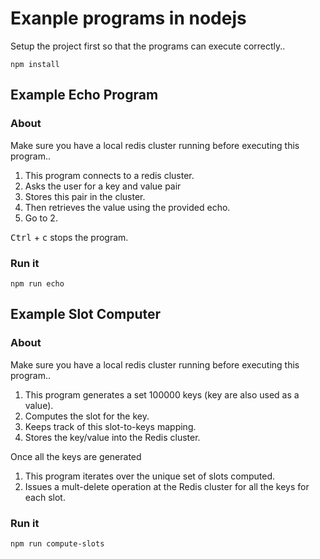 # Exanple programs in nodejs

Setup the project first so that the programs can execute correctly..

```console
npm install
```

## Example Echo Program

###  About

Make sure you have a local redis cluster running before executing this program..

1. This program connects to a redis cluster.
2. Asks the user for a key and value pair
3. Stores this pair in the cluster.
4. Then retrieves the value using the provided echo.
5. Go to 2.

<kbd>Ctrl</kbd> + <kbd>c</kbd>  stops the program.

### Run it

```console
npm run echo
```

## Example Slot Computer

### About

Make sure you have a local redis cluster running before executing this program..

1. This program generates a set 100000 keys (key are also used as a value).
2. Computes the slot for the key.
3. Keeps track of this slot-to-keys mapping.
3. Stores the key/value into the Redis cluster.

Once all the keys are generated
1. This program iterates over the unique set of slots computed.
2. Issues a mult-delete operation at the Redis cluster for all the keys for each slot.

### Run it

```console
npm run compute-slots
```
